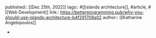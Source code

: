 published:: [[Dec 25th, 2022]]
tags:: #[[islands architecture]], #article, #[[Web Development]]
link:: https://betterprogramming.pub/why-you-should-use-islands-architecture-b4f291708a02
author:: [[Katharine Angelopoulos]]

-